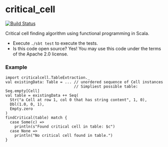 critical_cell
=============

[![Build Status](https://travis-ci.org/malcolmgreaves/critical_cell.svg?branch=master)](https://travis-ci.org/malcolmgreaves/critical_cell)

Critical cell finding algorithm using functional programming in Scala.

* Execute `./sbt test` to execute the tests.
* Is this code open source? Yes! You may use this code under the terms of the Apache 2.0 license.

### Example

    import criticalcell.TableExtraction._
    val existingData: Table = ... // unordered sequence of Cell instances
                                  // Simpliest possible table: Seq.empty[Cell]
    val table = existingData ++ Seq(
      Str("a Cell at row 1, col 0 that has string content", 1, 0),
      Dbl(1.0, 0, 1),
      Empty.zero
    )
    findCritical(table) match {
      case Some(c) => 
        println(s"Found critical cell in table: $c")
      case None =>
        println("No critical cell found in table.")
    }
